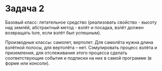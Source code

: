 # Задача 2


Базовый класс: летательное средство (реализовать свойство - высоту над землёй, абстрактный метод - взлёт и посадка, взлёт должен возвращать ture, если взлёт был успешным).

Производные классы: самолет, вертолет. Для самолёта нужна длина взлётной полосы, для вертолёта – нет. Сэмулировать процесс взлёта и приземления, для отслеживания этого процесса сделать соответствующие события и подписки на них в самой программе (в форме или консоли).
